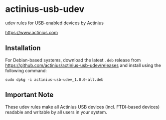# actinius-usb-udev

udev rules for USB-enabled devices by Actinius

https://www.actinius.com

## Installation

For Debian-based systems, download the latest `.deb` release from https://github.com/actinius/actinius-usb-udev/releases and install using the following command:

```
sudo dpkg -i actinius-usb-udev_1.0.0-all.deb
```

## Important Note

These udev rules make all Actinius USB devices (incl. FTDI-based devices) readable and writable by all users in your system.
